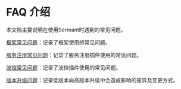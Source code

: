 # FAQ 介绍

本文档主要说明在使用Sermant时遇到的常见问题。

[框架常见问题](./framework.md)：记录了框架使用的常见问题。

[服务注册常见问题](./registry.md)：记录了服务注册插件使用的常见问题。

[流控常见问题](./flowcontrol.md)：记录了流控插件使用的常见问题。

[版本升级问题](./upgrade.md)：记录低版本向高版本升级中会造成影响的差异及变更方式。

